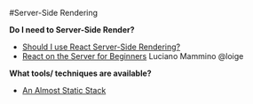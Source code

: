 #Server-Side Rendering

**Do I need to Server-Side Render?**
* [Should I use React Server-Side Rendering?](http://andrewhfarmer.com/server-side-render/)
* [React on the Server for Beginners](https://scotch.io/tutorials/react-on-the-server-for-beginners-build-a-universal-react-and-node-app) Luciano Mammino @loige

**What tools/ techniques are available?**
* [An Almost Static Stack](https://medium.com/superhighfives/an-almost-static-stack-6df0a2791319#.5rxxv08jm)
